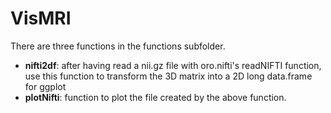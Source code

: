 # VisMRI

There are three functions in the functions subfolder. 

- **nifti2df**: after having read a nii.gz file with oro.nifti's readNIFTI function, use this function to transform the 3D matrix into a 2D long data.frame for ggplot  
- **plotNifti**: function to plot the file created by the above function.